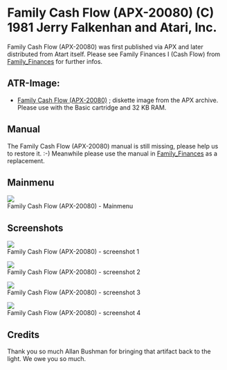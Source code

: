 # Family Cash Flow (APX-20080) (C) 1981 Jerry Falkenhan and Atari, Inc.  
Family Cash Flow (APX-20080) was first published via APX and later distributed from Atart itself. Please see Family Finances I (Cash Flow) from [Family_Finances](../Family_Finances/index.md) for further infos.  
## ATR-Image:  
- [Family Cash Flow (APX-20080)](attachments/Family_Cash_Flow_(APX-20080).atr) ; diskette image from the APX archive. Please use with the Basic cartridge and 32 KB RAM.  
## Manual  
The Family Cash Flow (APX-20080) manual is still missing, please help us to restore it. :-) Meanwhile please use the manual in [Family_Finances](../Family_Finances/index.md) as a replacement.  
## Mainmenu  
![](attachments/Family_Cash_Flow_%28APX-20080%29.jpg)  
Family Cash Flow (APX-20080) - Mainmenu  
## Screenshots  
![](attachments/family_cash_flow.gif)  
Family Cash Flow (APX-20080) - screenshot 1  
  
![](attachments/family_cash_flow_2.gif)  
Family Cash Flow (APX-20080) - screenshot 2  
  
![](attachments/family_cash_flow_3.gif)  
Family Cash Flow (APX-20080) - screenshot 3  
  
![](attachments/family_cash_flow_4.gif)  
Family Cash Flow (APX-20080) - screenshot 4  
## Credits  
Thank you so much Allan Bushman for bringing that artifact back to the light. We owe you so much.  
